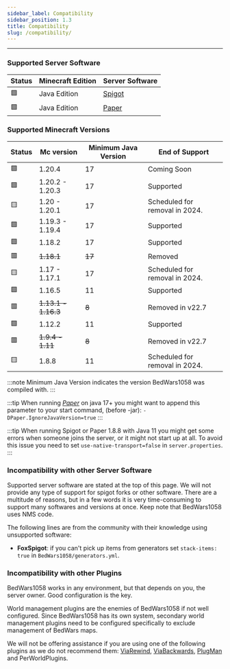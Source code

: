 ```yaml
---
sidebar_label: Compatibility
sidebar_position: 1.3
title: Compatibility 
slug: /compatibility/
---
```

---
### Supported Server Software

| Status | Minecraft Edition | Server Software                     |
|--------|-------------------|-------------------------------------|
| 🟩     | Java Edition      | [Spigot](https://www.spigotmc.org/) | 
| 🟩     | Java Edition      | [Paper](https://papermc.io/)        |

### Supported Minecraft Versions

| Status | Mc version          |  Minimum Java Version | End of Support                 |
|--------|---------------------|----------------------|--------------------------------|
| 🟪     | 1.20.4              | 17                   | Coming Soon                    |
| 🟩     | 1.20.2 - 1.20.3     | 17                   | Supported                      |
| 🟨     | 1.20 - 1.20.1       | 17                   | Scheduled for removal in 2024. |
| 🟩     | 1.19.3 - 1.19.4     | 17                   | Supported                      |
| 🟩     | 1.18.2              | 17                   | Supported                      |
| 🟥     | ~~1.18.1~~          | ~~17~~               | Removed                        |
| 🟨     | 1.17 - 1.17.1       | 17                   | Scheduled for removal in 2024. |
| 🟩     | 1.16.5              | 11                   | Supported                      |
| 🟥     | ~~1.13.1 - 1.16.3~~ | ~~8~~                | Removed in v22.7               | 
| 🟩     | 1.12.2              | 11                   | Supported                      |
| 🟥     | ~~1.9.4 - 1.11~~    | ~~8~~                | Removed in v22.7               |
| 🟨     | 1.8.8               | 11                   | Scheduled for removal in 2024. |



<!-- Prettier doesn't change this -->
:::note
Minimum Java Version indicates the version BedWars1058 was compiled with.
:::

<!-- Prettier doesn't change this -->
:::tip
When running _[Paper](https://papermc.io/)_ on java 17+ you might want to append this parameter to your start command, (before -jar): `-DPaper.IgnoreJavaVersion=true`
:::

<!-- Prettier doesn't change this -->
:::tip
When running Spigot or Paper 1.8.8 with Java 11 you might get some errors when someone joins the server, 
or it might not start up at all. To avoid this issue you need to set `use-native-transport=false` in `server.properties`.
:::

### Incompatibility with other Server Software
Supported server software are stated at the top of this page. We will not provide any type of support for spigot forks 
or other software. There are a multitude of reasons, but in a few words it is very time-consuming to support many softwares
and versions at once. Keep note that BedWars1058 uses NMS code.

The following lines are from the community with their knowledge using unsupported software:
- **FoxSpigot**: if you can't pick up items from generators set `stack-items: true` in `BedWars1058/generators.yml`.

### Incompatibility with other Plugins
BedWars1058 works in any environment, but that depends on you, the server owner. Good configuration is the key.

World management plugins are the enemies of BedWars1058 if not well configured. Since BedWars1058 has its own system, 
secondary world management plugins need to be configured specifically to exclude management of BedWars maps.

We will not be offering assistance if you are using one of the following plugins as we do not recommend them: [ViaRewind](https://www.spigotmc.org/resources/viarewind.52109/),
[ViaBackwards](https://www.spigotmc.org/resources/viabackwards.27448/), [PlugMan](https://dev.bukkit.org/projects/plugman) and PerWorldPlugins.
